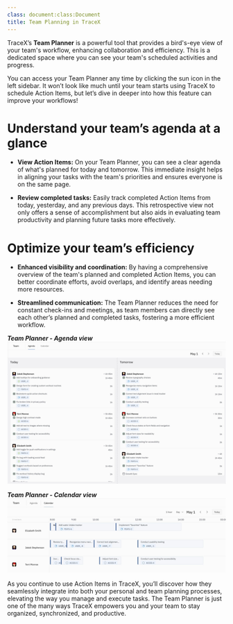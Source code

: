 ```yaml
---
class: document:class:Document
title: Team Planning in TraceX
---
```

TraceX’s **Team Planner** is a powerful tool that provides a bird's-eye view of your team's workflow, enhancing collaboration and efficiency. This is a dedicated space where you can see your team's scheduled activities and progress. 

You can access your Team Planner any time by clicking the sun icon in the left sidebar. It won’t look like much until your team starts using TraceX to schedule Action Items, but let’s dive in deeper into how this feature can improve your workflows!

# **Understand your team’s agenda at a glance**

- **View Action Items:** On your Team Planner, you can see a clear agenda of what's planned for today and tomorrow. This immediate insight helps in aligning your tasks with the team's priorities and ensures everyone is on the same page.

- **Review completed tasks:** Easily track completed Action Items from today, yesterday, and any previous days. This retrospective view not only offers a sense of accomplishment but also aids in evaluating team productivity and planning future tasks more effectively.

# **Optimize your team’s efficiency**

- **Enhanced visibility and coordination:** By having a comprehensive overview of the team's planned and completed Action Items, you can better coordinate efforts, avoid overlaps, and identify areas needing more resources.

- **Streamlined communication:** The Team Planner reduces the need for constant check-ins and meetings, as team members can directly see each other’s planned and completed tasks, fostering a more efficient workflow.


***Team Planner - Agenda view***
![](/assets/images/team-agenda.jpeg)

***Team Planner - Calendar view***
![](/assets/images/team-calendar.jpeg)

As you continue to use Action Items in TraceX, you’ll discover how they seamlessly integrate into both your personal and team planning processes, elevating the way you manage and execute tasks. The Team Planner is just one of the many ways TraceX empowers you and your team to stay organized, synchronized, and productive.

